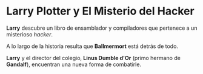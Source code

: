 # Larry Plotter y El Misterio del Hacker

**Larry** descubre un libro de ensamblador y compiladores que pertenece a un misterioso *hacker*.

A lo largo de la historia resulta que **Ballmermort** está detrás de todo.

**Larry** y el director del colegio, **Linus Dumble d'Or** (primo hermano de **Gandalf**), encuentran una nueva forma de combatirle.

